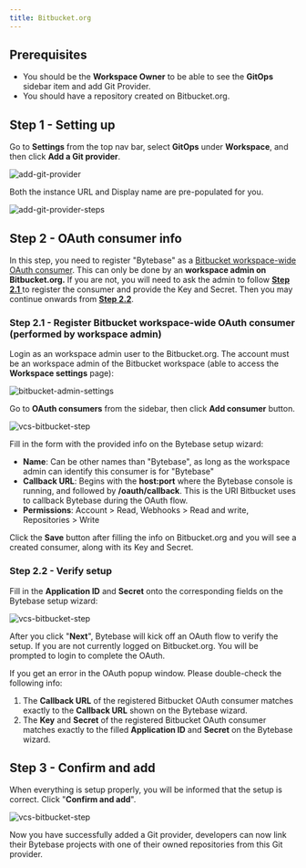 ```yaml
---
title: Bitbucket.org
---
```


## Prerequisites

- You should be the **Workspace Owner** to be able to see the **GitOps** sidebar item and add Git Provider.
- You should have a repository created on Bitbucket.org.

## Step 1 - Setting up

Go to **Settings** from the top nav bar, select **GitOps** under **Workspace**, and then click **Add a Git provider**.

![add-git-provider](/docs/vcs-integration/add-git-provider/add-git-provider.webp)

Both the instance URL and Display name are pre-populated for you.

![add-git-provider-steps](/docs/vcs-integration/add-git-provider/add-git-provider-bitbucket-org-step1.webp)

## Step 2 - OAuth consumer info

<hint-block type="warning">

In this step, you need to register "Bytebase" as a [Bitbucket workspace-wide OAuth consumer](https://support.atlassian.com/bitbucket-cloud/docs/use-oauth-on-bitbucket-cloud/). This can only be done by an **workspace admin on Bitbucket.org.** If you are not, you will need to ask the admin to follow [**Step 2.1** ](#step-21---register-bitbucket-workspace-wide-oauth-consumer-performed-by-workspace-admin) to register the consumer and provide the Key and Secret. Then you may continue onwards from [**Step 2.2**](#step-22---verify-setup).

</hint-block>

### Step 2.1 - Register Bitbucket workspace-wide OAuth consumer (performed by workspace admin)

Login as an workspace admin user to the Bitbucket.org. The account must be an workspace admin of the Bitbucket workspace (able to access the **Workspace settings** page):

![bitbucket-admin-settings](/docs/vcs-integration/add-git-provider/bitbucket-admin-settings.webp)

Go to **OAuth consumers** from the sidebar, then click **Add consumer** button.

![vcs-bitbucket-step](/docs/vcs-integration/add-git-provider/vcs-bitbucket-step1.webp)

Fill in the form with the provided info on the Bytebase setup wizard:

- **Name**: Can be other names than "Bytebase", as long as the workspace admin can identify this consumer is for "Bytebase"
- **Callback URL**: Begins with the **host:port** where the Bytebase console is running, and followed by **/oauth/callback**. This is the URI Bitbucket uses to callback Bytebase during the OAuth flow.
- **Permissions**: Account > Read, Webhooks > Read and write, Repositories > Write

Click the **Save** button after filling the info on Bitbucket.org and you will see a created consumer, along with its Key and Secret.

### Step 2.2 - Verify setup

Fill in the **Application ID** and **Secret** onto the corresponding fields on the Bytebase setup wizard:

![vcs-bitbucket-step](/docs/vcs-integration/add-git-provider/vcs-bitbucket-step4.webp)

After you click "**Next**", Bytebase will kick off an OAuth flow to verify the setup. If you are not currently logged on Bitbucket.org. You will be prompted to login to complete the OAuth.

<hint-block type="info">

If you get an error in the OAuth popup window. Please double-check the following info:

1. The **Callback URL** of the registered Bitbucket OAuth consumer matches exactly to the **Callback URL** shown on the Bytebase wizard.
2. The **Key** and **Secret** of the registered Bitbucket OAuth consumer matches exactly to the filled **Application ID** and **Secret** on the Bytebase wizard.

</hint-block>

## Step 3 - Confirm and add

When everything is setup properly, you will be informed that the setup is correct. Click "**Confirm and add**".

![vcs-bitbucket-step](/docs/vcs-integration/add-git-provider/vcs-bitbucket-step5.webp)

Now you have successfully added a Git provider, developers can now link their Bytebase projects with one of their owned repositories from this Git provider.
